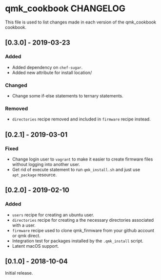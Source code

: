 # qmk_cookbook CHANGELOG

This file is used to list changes made in each version of the qmk_cookbook cookbook.

## [0.3.0] - 2019-03-23

### Added
- Added dependency on `chef-sugar`.
- Added new attribute for install location/ 

### Changed
- Change some if-else statements to ternary statements. 

### Removed
- `directories` recipe removed and included in `firmware` recipe instead. 

## [0.2.1] - 2019-03-01

### Fixed
- Change login user to `vagrant` to make it easier to create firmware files without logging into another user. 
- Get rid of execute statement to run `qmk_install.sh` and just use `apt_package` resource. 

## [0.2.0] - 2019-02-10

### Added
- `users` recipe for creating an ubuntu user.
- `directories` recipe for creating a the necessary directories associated with a user. 
- `firmware` recipe used to clone qmk_firmware from your github account or qmk direct. 
- Integration test for packages installed by the `.qmk_install` script.
- Latent macOS support. 

## [0.1.0] - 2018-10-04

Initial release.

